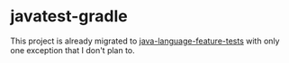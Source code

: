 # javatest-gradle

This project is already migrated to [java-language-feature-tests](https://github.com/will8ug/java-language-feature-tests) with only one exception that I don't plan to.
